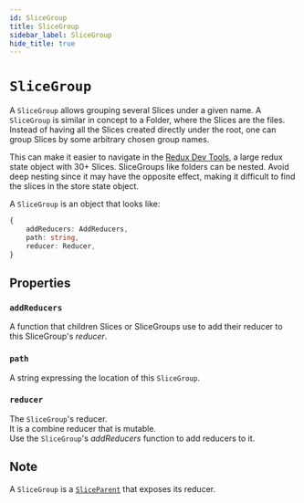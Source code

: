 ```yaml
---
id: SliceGroup
title: SliceGroup
sidebar_label: SliceGroup
hide_title: true
---
```


# `SliceGroup`

A `SliceGroup` allows grouping several Slices under a given name.
A `SliceGroup` is similar in concept to a Folder, where the Slices are the files.
Instead of having all the Slices created directly under the root, one can group
Slices by some arbitrary chosen group names.

This can make it easier to navigate in the <a href="https://redux-toolkit.js.org/api/configurestore" target="_blank">Redux Dev Tools</a>, a large redux state object with 30+ Slices.
SliceGroups like folders can be nested.
Avoid deep nesting since it may have the opposite effect, making it difficult to find the slices in the store state object.

A `SliceGroup` is an object that looks like:

```ts
{
    addReducers: AddReducers,
    path: string,
    reducer: Reducer,
}
```

## Properties

### `addReducers`

A function that children Slices or SliceGroups use to add their reducer to
this SliceGroup's _reducer_.

### `path`

A string expressing the location of this `SliceGroup`.

### `reducer`

The `SliceGroup`'s reducer.  
It is a combine reducer that is mutable.  
Use the `SliceGroup`'s _addReducers_ function to add reducers to it.

## Note

A `SliceGroup` is a [`SliceParent`](/slices-for-redux/docs/api/SliceParent) that exposes its reducer.
